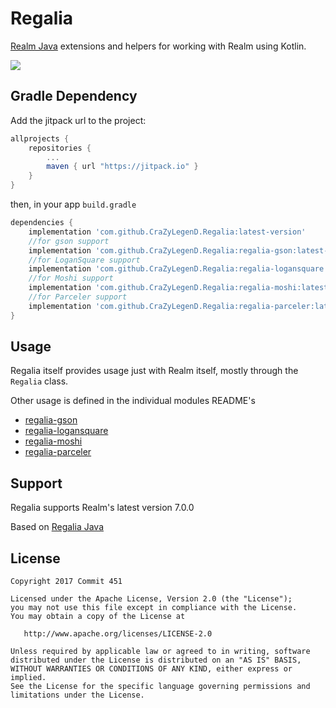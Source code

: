 # Regalia
[Realm Java](https://realm.io/docs/java/latest/) extensions and helpers for working with Realm using Kotlin.

[![](https://jitpack.io/v/CraZyLegenD/Regalia.svg)](https://jitpack.io/#CraZyLegenD/Regalia)


## Gradle Dependency
Add the jitpack url to the project:
```groovy
allprojects {
    repositories {
        ...
        maven { url "https://jitpack.io" }
    }
}
```
then, in your app `build.gradle`
```groovy
dependencies {
    implementation 'com.github.CraZyLegenD.Regalia:latest-version'
    //for gson support
    implementation 'com.github.CraZyLegenD.Regalia:regalia-gson:latest-version'
    //for LoganSquare support
    implementation 'com.github.CraZyLegenD.Regalia:regalia-logansquare:latest-version'
    //for Moshi support
    implementation 'com.github.CraZyLegenD.Regalia:regalia-moshi:latest-version'
    //for Parceler support
    implementation 'com.github.CraZyLegenD.Regalia:regalia-parceler:latest-version'
}
```

## Usage
Regalia itself provides usage just with Realm itself, mostly through the `Regalia` class.

Other usage is defined in the individual modules README's

- [regalia-gson](regalia-gson/)
- [regalia-logansquare](regalia-logansquare/)
- [regalia-moshi](regalia-moshi/)
- [regalia-parceler](regalia-parceler/)

## Support
Regalia supports Realm's latest version 7.0.0

Based on [Regalia Java](https://github.com/Commit451/Regalia)

License
--------

    Copyright 2017 Commit 451

    Licensed under the Apache License, Version 2.0 (the "License");
    you may not use this file except in compliance with the License.
    You may obtain a copy of the License at

       http://www.apache.org/licenses/LICENSE-2.0

    Unless required by applicable law or agreed to in writing, software
    distributed under the License is distributed on an "AS IS" BASIS,
    WITHOUT WARRANTIES OR CONDITIONS OF ANY KIND, either express or implied.
    See the License for the specific language governing permissions and
    limitations under the License.
